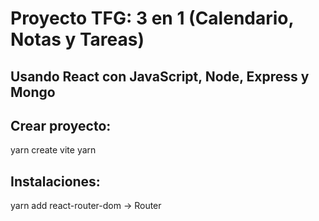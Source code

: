 # Proyecto TFG: 3 en 1 (Calendario, Notas y Tareas)

## Usando React con JavaScript, Node, Express y Mongo

## Crear proyecto:
yarn create vite
yarn

## Instalaciones:
yarn add react-router-dom -> Router
